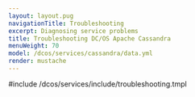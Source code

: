 ```yaml
---
layout: layout.pug
navigationTitle: Troubleshooting
excerpt: Diagnosing service problems
title: Troubleshooting DC/OS Apache Cassandra
menuWeight: 70
model: /dcos/services/cassandra/data.yml
render: mustache
---
```


#include /dcos/services/include/troubleshooting.tmpl
